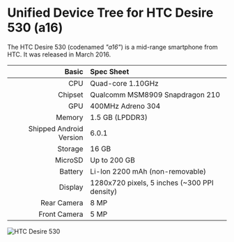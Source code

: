 Unified Device Tree for HTC Desire 530 (a16)
=====================================

The HTC Desire 530 (codenamed _"a16"_) is a mid-range smartphone from HTC.
It was released in March 2016.

Basic   | Spec Sheet
-------:|:-------------------------
CPU     | Quad-core 1.10GHz
Chipset | Qualcomm MSM8909 Snapdragon 210
GPU     | 400MHz Adreno 304
Memory  | 1.5 GB (LPDDR3)
Shipped Android Version | 6.0.1
Storage | 16 GB
MicroSD | Up to 200 GB
Battery | Li-Ion 2200 mAh (non-removable)
Display | 1280x720 pixels, 5 inches (~300 PPI density)
Rear Camera  | 8 MP
Front Camera | 5 MP

![HTC Desire 530](https://fdn2.gsmarena.com/vv/pics/htc/htc-a16-desire-530-1.jpg "HTC Desire 530")
